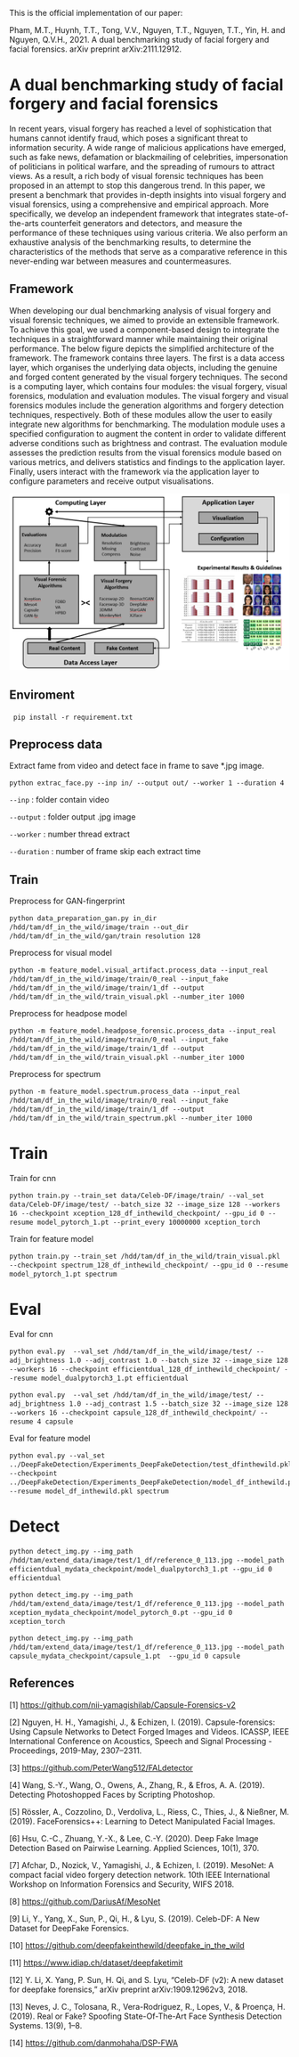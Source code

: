 This is the official implementation of our paper:

Pham, M.T., Huynh, T.T., Tong, V.V., Nguyen, T.T., Nguyen, T.T., Yin, H. and Nguyen, Q.V.H., 2021. A dual benchmarking study of facial forgery and facial forensics. arXiv preprint arXiv:2111.12912.

# A dual benchmarking study of facial forgery and facial forensics
In recent years, visual forgery has reached a level of sophistication that humans cannot identify fraud, which poses a significant threat to information security. A wide range of malicious applications have emerged, such as fake news, defamation or blackmailing of celebrities, impersonation of politicians in political warfare, and the spreading of rumours to attract views. As a result, a rich body of visual forensic techniques has been proposed in an attempt to stop this dangerous trend. In this paper, we present a benchmark that provides in-depth insights into visual forgery and visual forensics, using a comprehensive and empirical approach. More specifically, we develop an independent framework that integrates state-of-the-arts counterfeit generators and detectors, and measure the performance of these techniques using various criteria. We also perform an exhaustive analysis of the benchmarking results, to determine the characteristics of the methods that serve as a comparative reference in this never-ending war between measures and countermeasures. 

## Framework
When developing our dual benchmarking analysis of visual forgery and visual forensic techniques, we aimed to provide an extensible framework. To achieve this goal, we used a component-based design to integrate the techniques in a straightforward manner while maintaining their original performance. The below figure depicts the simplified architecture of the framework. The framework contains three layers. The first is a data access layer, which organises the underlying data objects, including the genuine and forged content generated by the visual forgery techniques. The second is a computing layer, which contains four modules: the visual forgery, visual forensics, modulation and evaluation modules. The visual forgery and visual forensics modules include the generation algorithms and forgery detection techniques, respectively. Both of these modules allow the user to easily integrate new algorithms for benchmarking. The modulation module uses a specified configuration to augment the content in order to validate different adverse conditions such as brightness and contrast. The evaluation module assesses the prediction results from the visual forensics module based on various metrics, and delivers statistics and findings to the application layer. Finally, users interact with the framework via the application layer to configure parameters and receive output visualisations.


![Dual benchmarking framework.](benchmark.png)

## Enviroment
``` pip install -r requirement.txt``` 


## Preprocess data
Extract fame from video and detect face in frame to save *.jpg image.

```
python extrac_face.py --inp in/ --output out/ --worker 1 --duration 4
```

`--inp` : folder contain video

`--output` : folder output .jpg image 

`--worker`  : number thread extract

`--duration` : number of frame skip each extract time

##  Train
Preprocess for GAN-fingerprint

```
python data_preparation_gan.py in_dir /hdd/tam/df_in_the_wild/image/train --out_dir /hdd/tam/df_in_the_wild/gan/train resolution 128
```

Preprocess for visual model

```
python -m feature_model.visual_artifact.process_data --input_real /hdd/tam/df_in_the_wild/image/train/0_real --input_fake /hdd/tam/df_in_the_wild/image/train/1_df --output /hdd/tam/df_in_the_wild/train_visual.pkl --number_iter 1000
```

Preprocess for headpose model

```
python -m feature_model.headpose_forensic.process_data --input_real /hdd/tam/df_in_the_wild/image/train/0_real --input_fake /hdd/tam/df_in_the_wild/image/train/1_df --output /hdd/tam/df_in_the_wild/train_visual.pkl --number_iter 1000
```

Preprocess for spectrum 

```
python -m feature_model.spectrum.process_data --input_real /hdd/tam/df_in_the_wild/image/train/0_real --input_fake /hdd/tam/df_in_the_wild/image/train/1_df --output /hdd/tam/df_in_the_wild/train_spectrum.pkl --number_iter 1000
```


#  Train

Train for cnn 

```
python train.py --train_set data/Celeb-DF/image/train/ --val_set data/Celeb-DF/image/test/ --batch_size 32 --image_size 128 --workers 16 --checkpoint xception_128_df_inthewild_checkpoint/ --gpu_id 0 --resume model_pytorch_1.pt --print_every 10000000 xception_torch
```

Train for feature model

```
python train.py --train_set /hdd/tam/df_in_the_wild/train_visual.pkl   --checkpoint spectrum_128_df_inthewild_checkpoint/ --gpu_id 0 --resume model_pytorch_1.pt spectrum
```


# Eval

Eval for cnn

```
python eval.py  --val_set /hdd/tam/df_in_the_wild/image/test/ --adj_brightness 1.0 --adj_contrast 1.0 --batch_size 32 --image_size 128 --workers 16 --checkpoint efficientdual_128_df_inthewild_checkpoint/ --resume model_dualpytorch3_1.pt efficientdual
```

```
python eval.py  --val_set /hdd/tam/df_in_the_wild/image/test/ --adj_brightness 1.0 --adj_contrast 1.5 --batch_size 32 --image_size 128 --workers 16 --checkpoint capsule_128_df_inthewild_checkpoint/ --resume 4 capsule
```

Eval for feature model

```
python eval.py --val_set ../DeepFakeDetection/Experiments_DeepFakeDetection/test_dfinthewild.pkl   --checkpoint ../DeepFakeDetection/Experiments_DeepFakeDetection/model_df_inthewild.pkl --resume model_df_inthewild.pkl spectrum
```

# Detect

```
python detect_img.py --img_path /hdd/tam/extend_data/image/test/1_df/reference_0_113.jpg --model_path efficientdual_mydata_checkpoint/model_dualpytorch3_1.pt --gpu_id 0 efficientdual
```

```
python detect_img.py --img_path /hdd/tam/extend_data/image/test/1_df/reference_0_113.jpg --model_path xception_mydata_checkpoint/model_pytorch_0.pt --gpu_id 0 xception_torch
```

```
python detect_img.py --img_path /hdd/tam/extend_data/image/test/1_df/reference_0_113.jpg --model_path capsule_mydata_checkpoint/capsule_1.pt  --gpu_id 0 capsule
```

## References
[1] https://github.com/nii-yamagishilab/Capsule-Forensics-v2

[2] Nguyen, H. H., Yamagishi, J., & Echizen, I. (2019). Capsule-forensics: Using Capsule Networks to Detect Forged Images and Videos. ICASSP, IEEE International Conference on Acoustics, Speech and Signal Processing - Proceedings, 2019-May, 2307–2311.

[3] https://github.com/PeterWang512/FALdetector

[4] Wang, S.-Y., Wang, O., Owens, A., Zhang, R., & Efros, A. A. (2019). Detecting Photoshopped Faces by Scripting Photoshop.

[5] Rössler, A., Cozzolino, D., Verdoliva, L., Riess, C., Thies, J., & Nießner, M. (2019). FaceForensics++: Learning to Detect Manipulated Facial Images. 

[6] Hsu, C.-C., Zhuang, Y.-X., & Lee, C.-Y. (2020). Deep Fake Image Detection Based on Pairwise Learning. Applied Sciences, 10(1), 370. 

[7] Afchar, D., Nozick, V., Yamagishi, J., & Echizen, I. (2019). MesoNet: A compact facial video forgery detection network. 10th IEEE International Workshop on Information Forensics and Security, WIFS 2018. 

[8] https://github.com/DariusAf/MesoNet

[9] Li, Y., Yang, X., Sun, P., Qi, H., & Lyu, S. (2019). Celeb-DF: A New Dataset for DeepFake Forensics.

[10] https://github.com/deepfakeinthewild/deepfake_in_the_wild

[11] https://www.idiap.ch/dataset/deepfaketimit

[12] Y. Li, X. Yang, P. Sun, H. Qi, and S. Lyu, “Celeb-DF (v2): A new
dataset for deepfake forensics,” arXiv preprint arXiv:1909.12962v3, 2018.

[13] Neves, J. C., Tolosana, R., Vera-Rodriguez, R., Lopes, V., & Proença, H. (2019). Real or Fake? Spoofing State-Of-The-Art Face Synthesis Detection Systems. 13(9), 1–8.

[14] https://github.com/danmohaha/DSP-FWA


